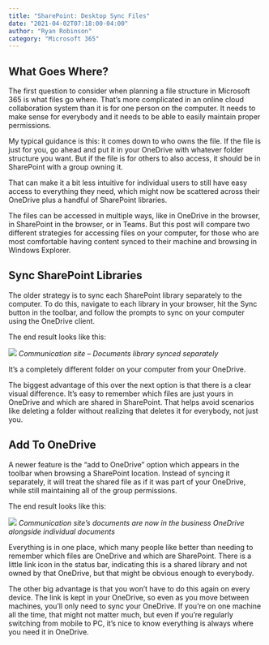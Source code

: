 ```yaml
---
title: "SharePoint: Desktop Sync Files"
date: "2021-04-02T07:18:00-04:00"
author: "Ryan Robinson"
category: "Microsoft 365"
---
```


## What Goes Where?

The first question to consider when planning a file structure in Microsoft 365 is what files go where. That’s more complicated in an online cloud collaboration system than it is for one person on the computer. It needs to make sense for everybody and it needs to be able to easily maintain proper permissions.

My typical guidance is this: it comes down to who owns the file. If the file is just for you, go ahead and put it in your OneDrive with whatever folder structure you want. But if the file is for others to also access, it should be in SharePoint with a group owning it.

That can make it a bit less intuitive for individual users to still have easy access to everything they need, which might now be scattered across their OneDrive plus a handful of SharePoint libraries.

The files can be accessed in multiple ways, like in OneDrive in the browser, in SharePoint in the browser, or in Teams. But this post will compare two different strategies for accessing files on your computer, for those who are most comfortable having content synced to their machine and browsing in Windows Explorer.

## Sync SharePoint Libraries

The older strategy is to sync each SharePoint library separately to the computer. To do this, navigate to each library in your browser, hit the Sync button in the toolbar, and follow the prompts to sync on your computer using the OneDrive client.

The end result looks like this:

![](/assets/img/2021/03/SharePoint-library-synced-separately.png)
_Communication site – Documents library synced separately_

It’s a completely different folder on your computer from your OneDrive.

The biggest advantage of this over the next option is that there is a clear visual difference. It’s easy to remember which files are just yours in OneDrive and which are shared in SharePoint. That helps avoid scenarios like deleting a folder without realizing that deletes it for everybody, not just you.

## Add To OneDrive

A newer feature is the “add to OneDrive” option which appears in the toolbar when browsing a SharePoint location. Instead of syncing it separately, it will treat the shared file as if it was part of your OneDrive, while still maintaining all of the group permissions.

The end result looks like this:

![](/assets/img/2021/03/SharePoint-library-added-to-onedrive.png)
_Communication site’s documents are now in the business OneDrive alongside individual documents_

Everything is in one place, which many people like better than needing to remember which files are OneDrive and which are SharePoint. There is a little link icon in the status bar, indicating this is a shared library and not owned by that OneDrive, but that might be obvious enough to everybody.

The other big advantage is that you won’t have to do this again on every device. The link is kept in your OneDrive, so even as you move between machines, you’ll only need to sync your OneDrive. If you’re on one machine all the time, that might not matter much, but even if you’re regularly switching from mobile to PC, it’s nice to know everything is always where you need it in OneDrive.

